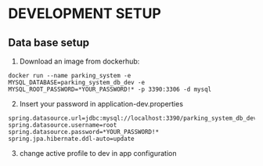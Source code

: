 # DEVELOPMENT SETUP

## Data base setup

1) Download an image from dockerhub:

`docker run --name parking_system -e MYSQL_DATABASE=parking_system_db_dev -e MYSQL_ROOT_PASSWORD=*YOUR_PASSWORD!* -p 3390:3306 -d mysql`

2) Insert your password in application-dev.properties

```properties
spring.datasource.url=jdbc:mysql://localhost:3390/parking_system_db_dev
spring.datasource.username=root
spring.datasource.password=*YOUR_PASSWORD!*
spring.jpa.hibernate.ddl-auto=update
```

3) change active profile to dev in app configuration